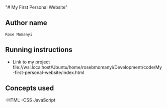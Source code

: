 "# My First Personal Website"
## Author name
    Rose Momanyi
## Running instructions
- Link to my project file://wsl.localhost/Ubuntu/home/rosebmomanyi/Development/code/My-first-personal-website/index.html

## Concepts used
-HTML
-CSS
JavaScript
